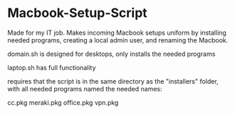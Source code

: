 # Macbook-Setup-Script
Made for my IT job. Makes incoming Macbook setups uniform by installing needed programs, creating a local admin user, and renaming the Macbook.

domain.sh is designed for desktops, only installs the needed programs

laptop.sh has full functionality

requires that the script is in the same directory as the "installers" folder, with all needed programs named the needed names:

cc.pkg
meraki.pkg
office.pkg
vpn.pkg
